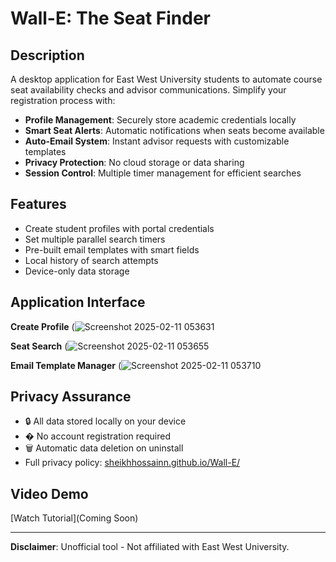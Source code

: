 # Wall-E: The Seat Finder

## Description  
A desktop application for East West University students to automate course seat availability checks and advisor communications. Simplify your registration process with:

- **Profile Management**: Securely store academic credentials locally  
- **Smart Seat Alerts**: Automatic notifications when seats become available  
- **Auto-Email System**: Instant advisor requests with customizable templates  
- **Privacy Protection**: No cloud storage or data sharing  
- **Session Control**: Multiple timer management for efficient searches  

## Features  
- Create student profiles with portal credentials  
- Set multiple parallel search timers  
- Pre-built email templates with smart fields  
- Local history of search attempts  
- Device-only data storage  

## Application Interface  
**Create Profile**
(![Screenshot 2025-02-11 053631](https://github.com/user-attachments/assets/83365e57-9684-4e5f-b9f2-9205256c6487)  


**Seat Search**
(![Screenshot 2025-02-11 053655](https://github.com/user-attachments/assets/5a505b0f-3aa8-47e9-8eed-85ff3ccf9e70)  


**Email Template Manager**
(![Screenshot 2025-02-11 053710](https://github.com/user-attachments/assets/fe4be0fc-b8a8-4d5c-83bc-0ffac5e9b9e6)


## Privacy Assurance  
- 🔒 All data stored locally on your device  
- � No account registration required  
- 🗑️ Automatic data deletion on uninstall  
- Full privacy policy: [sheikhhossainn.github.io/Wall-E/](https://sheikhhossainn.github.io/Wall-E/)  

## Video Demo  
[Watch Tutorial](Coming Soon)  

---

**Disclaimer**: Unofficial tool - Not affiliated with East West University.  
